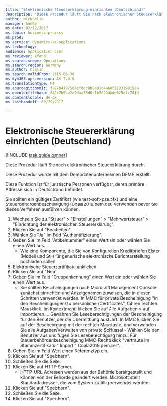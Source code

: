 ```yaml
--- 
title: "Elektronische Steuererklärung einrichten (Deutschland)"
description: "Diese Prozedur läuft Sie nach elektronischer Steuererklärung durch."
author: NickSelin
manager: AnnBe
ms.date: 02/17/2017
ms.topic: business-process
ms.prod: 
ms.service: dynamics-ax-applications
ms.technology: 
audience: Application User
ms.reviewer: kfend
ms.search.scope: Operations
ms.search.region: Germany
ms.author: nselin
ms.search.validFrom: 2016-06-30
ms.dyn365.ops.version: AX 7.0.0
ms.translationtype: HT
ms.sourcegitcommit: f827b4787506cfdec8b9a91c4a68f3293190158a
ms.openlocfilehash: 881c7b5ba2e9daa56d6c1b98224bde675efc741d
ms.contentlocale: de-de
ms.lasthandoff: 09/29/2017

---
```

# <a name="set-up-electronic-tax-declaration-germany"></a>Elektronische Steuererklärung einrichten (Deutschland)

[!INCLUDE [task guide banner](../../includes/task-guide-banner.md)]

Diese Prozedur läuft Sie nach elektronischer Steuererklärung durch.

Diese Prozedur wurde mit dem Demodatenunternehmen DEMF erstellt. 

Diese Funktion ist für juristische Personen verfügbar, deren primäre Adresse sich in Deutschland befindet.

Sie sollten ein gültiges Zertifikat (wie test-soft-pse.pfx) und eine Steuerbehördenbescheinigung (Coala2019.pem.cer) verwenden bevor Sie dieses Verfahren ausführen können.



1. Wechseln Sie zu "Steuer" > "Einstellungen" > "Mehrwertsteuer" > "Einrichtung der elektronischen Steuererklärung".
2. Klicken Sie auf "Bearbeiten".
3. Wählen Sie "Ja" im Feld "Authentifizierung".
4. Geben Sie im Feld "Artikelnummer" einen Wert ein oder wählen Sie einen Wert aus.
    * Wie eine Komponente, die Sie von Konfiguration Kreditbriefen Elster (Modell und Stil) für generische elektronische Berichterstellung hochladen sollen.  
5. Elektronische Steuerzertifikate anklicken
6. Klicken Sie auf "Neu".
7. Geben Sie im Feld "Gruppenkennung" einen Wert ein oder wählen Sie einen Wert aus.
    * Sie sollten Bescheinigungen nach Microsoft Management Console zunächst einrichten und Anzeigenamen zuweisen, die in diesen Schritten verwendet werden.  In MMC für private Bescheinigung "in den Bescheinigungen/zu persönliche /Certificates", fahren rechten Mausklick.  Im Kontextmenü klicken Sie auf Alle Aufgaben > auf Importieren…. Gewähren Sie Leseberechtigungen der Bescheinigung für den Benutzer, der die Übermittlung ausführt.  In MMC klicken Sie auf der Bescheinigung mit der rechten Maustaste, und verwenden Sie alle Aufgaben/Verwalten von private Schlüssel - Wählen Sie den Benutzer aus und fügen Sie Leseberechtigung hinzu.  Für Steuerbehördenbescheinigung MMC-Rechtsklick "vertraute im Stammzertifikats-" Import " Coala2019.pem.cer".  
8. Geben Sie im Feld Wert einen Referenztyp ein.
9. Klicken Sie auf "Speichern".
10. Schließen Sie die Seite.
11. Klicken Sie auf HTTP-Server.
    * HTTP-URL-Adressen werden aus der Behörde bereitgestellt und können von der Behörde geändert werden. Microsoft stellt Standardadressen, die vom System zufällig verwendet werden.  
12. Klicken Sie auf "Speichern".
13. Schließen Sie die Seite.
14. Klicken Sie auf "Speichern".


